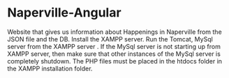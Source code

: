  # Naperville-Angular
Website that gives us information about Happenings in Naperville from the JSON file and the DB. Install the XAMPP server. Run the Tomcat, MySql server from the XAMPP server . If the MySql server is not starting up from XAMPP server, then make sure that other instances of the MySql server is completely shutdown. The PHP files must be placed in the htdocs folder in the XAMPP installation folder.
